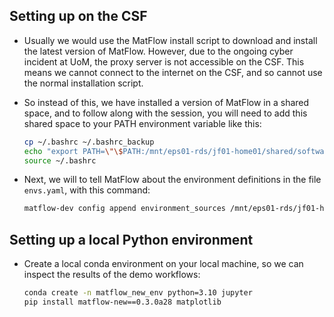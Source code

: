 ## Setting up on the CSF

* Usually we would use the MatFlow install script to download and install the latest version of MatFlow. However, due to the ongoing cyber incident at UoM, the proxy server is not accessible on the CSF. This means we cannot connect to the internet on the CSF, and so cannot use the normal installation script.
* So instead of this, we have installed a version of MatFlow in a shared space, and to follow along with the session, you will need to add this shared space to your PATH environment variable like this:

  ```bash
  cp ~/.bashrc ~/.bashrc_backup
  echo "export PATH=\"\$PATH:/mnt/eps01-rds/jf01-home01/shared/software/matflow_exes\"" >>~/.bashrc
  source ~/.bashrc
  ```

* Next, we will to tell MatFlow about the environment definitions in the file `envs.yaml`, with this command:

  ```bash
  matflow-dev config append environment_sources /mnt/eps01-rds/jf01-home01/shared/software/matflow_envs/envs.yaml
  ```

## Setting up a local Python environment

* Create a local conda environment on your local machine, so we can inspect the results of the demo workflows:

  ```bash
  conda create -n matflow_new_env python=3.10 jupyter
  pip install matflow-new==0.3.0a28 matplotlib
  ```
